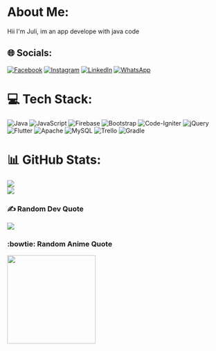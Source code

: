 # About Me:
Hii I'm Juli, im an app develope with java code


## 🌐 Socials:
[![Facebook](https://img.shields.io/badge/Facebook-%231877F2.svg?logo=Facebook&logoColor=white)](https://www.facebook.com/profile.php?id=100004731617594) [![Instagram](https://img.shields.io/badge/Instagram-%23E4405F.svg?logo=Instagram&logoColor=white)](https://instagram.com/juli_hr) [![LinkedIn](https://img.shields.io/badge/LinkedIn-%230077B5.svg?logo=linkedin&logoColor=white)](https://www.linkedin.com/in/juli-hartawan-30238b168/) [![WhatsApp]()](https://api.whatsapp.com/send?phone=082176075750) 

# 💻 Tech Stack:
![Java](https://img.shields.io/badge/java-%23ED8B00.svg?style=for-the-badge&logo=java&logoColor=white) ![JavaScript](https://img.shields.io/badge/javascript-%23323330.svg?style=for-the-badge&logo=javascript&logoColor=%23F7DF1E) ![Firebase](https://img.shields.io/badge/firebase-%23039BE5.svg?style=for-the-badge&logo=firebase) ![Bootstrap](https://img.shields.io/badge/bootstrap-%23563D7C.svg?style=for-the-badge&logo=bootstrap&logoColor=white) ![Code-Igniter](https://img.shields.io/badge/CodeIgniter-%23EF4223.svg?style=for-the-badge&logo=codeIgniter&logoColor=white) ![jQuery](https://img.shields.io/badge/jquery-%230769AD.svg?style=for-the-badge&logo=jquery&logoColor=white) ![Flutter](https://img.shields.io/badge/Flutter-%2302569B.svg?style=for-the-badge&logo=Flutter&logoColor=white) ![Apache](https://img.shields.io/badge/apache-%23D42029.svg?style=for-the-badge&logo=apache&logoColor=white) ![MySQL](https://img.shields.io/badge/mysql-%2300f.svg?style=for-the-badge&logo=mysql&logoColor=white) ![Trello](https://img.shields.io/badge/Trello-%23026AA7.svg?style=for-the-badge&logo=Trello&logoColor=white) ![Gradle](https://img.shields.io/badge/Gradle-02303A.svg?style=for-the-badge&logo=Gradle&logoColor=white)
# 📊 GitHub Stats:
![](https://github-readme-stats.vercel.app/api?username=juli1994&theme=dark&hide_border=false&include_all_commits=false&count_private=false)<br/>
![](https://github-readme-streak-stats.herokuapp.com/?user=juli1994&theme=dark&hide_border=false)<br/>

### ✍️ Random Dev Quote
![](https://quotes-github-readme.vercel.app/api?type=vetical&theme=radical)

### :bowtie: Random Anime Quote
<img src="https://i.pinimg.com/736x/f8/c3/03/f8c3034a676c37dd8b9901f1d1c6e8e3.jpg" width="204px"/>

<!-- Proudly created with GPRM ( https://gprm.itsvg.in ) -->
